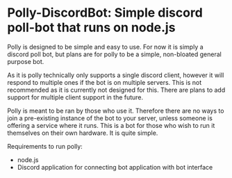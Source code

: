 # Polly-DiscordBot: Simple discord poll-bot that runs on node.js
Polly is designed to be simple and easy to use. For now it is simply a discord poll bot,
but plans are for polly to be a simple, non-bloated general purpose bot. 

As it is polly technically only supports a single discord client, however it will 
respond to multiple ones if the bot is on multiple servers. This is not recommended
as it is currently not designed for this. There are plans to add support for multiple client
support in the future. 

Polly is meant to be ran by those who use it. Therefore there are no ways to join a pre-existing instance of the 
bot to your server, unless someone is offering a service where it runs. This is a bot for those who wish to run it themselves
on their own hardware. It is quite simple.

Requirements to run polly:
- node.js
- Discord application for connecting bot application with bot interface

